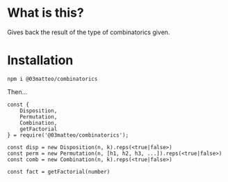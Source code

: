 # What is this?

Gives back the result of the type of combinatorics given.

# Installation

`npm i @03matteo/combinatorics`

Then...

```
const {
    Disposition,
    Permutation,
    Combination,
    getFactorial
} = require('@03matteo/combinatorics');

const disp = new Disposition(n, k).reps(<true|false>)
const perm = new Permutation(n, [h1, h2, h3, ...]).reps(<true|false>)
const comb = new Combination(n, k).reps(<true|false>)

const fact = getFactorial(number)
```